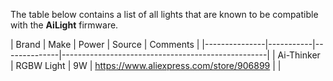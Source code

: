 The table below contains a list of all lights that are known to be compatible with the **AiLight** firmware.

| Brand         | Make      | Power        | Source                 | Comments |
|---------------|-----------|--------------|---------------------------------------------------|
| Ai-Thinker       | RGBW Light   | 9W   | https://www.aliexpress.com/store/906899                    | |
